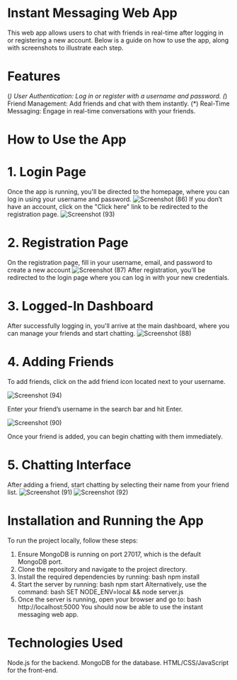 # Instant Messaging Web App


This web app allows users to chat with friends in real-time after logging in or registering a new account. Below is a guide on how to use the app, along with screenshots to illustrate each step.

# Features
(*) User Authentication: Log in or register with a username and password.
(*) Friend Management: Add friends and chat with them instantly.
(*) Real-Time Messaging: Engage in real-time conversations with your friends.
# How to Use the App
# 1. Login Page
Once the app is running, you'll be directed to the homepage, where you can log in using your username and password.
![Screenshot (86)](https://github.com/user-attachments/assets/be2d22e1-219d-46e4-be0e-bab2f997896d)
If you don’t have an account, click on the "Click here" link to be redirected to the registration page.
![Screenshot (93)](https://github.com/user-attachments/assets/2444d20d-bf83-4c63-b40d-4b4bf2e00b2c)

# 2. Registration Page
On the registration page, fill in your username, email, and password to create a new account
![Screenshot (87)](https://github.com/user-attachments/assets/fadf2c19-af71-402e-a2a5-386f2ffdf52e)
After registration, you'll be redirected to the login page where you can log in with your new credentials.

# 3. Logged-In Dashboard
After successfully logging in, you'll arrive at the main dashboard, where you can manage your friends and start chatting.
![Screenshot (88)](https://github.com/user-attachments/assets/0287e917-d8c2-4242-ad08-d0779cb7ed45)

# 4. Adding Friends
To add friends, click on the add friend icon located next to your username.

![Screenshot (94)](https://github.com/user-attachments/assets/2850bd3b-02cf-482f-a0c0-9b9193a740dc)

Enter your friend’s username in the search bar and hit Enter.

![Screenshot (90)](https://github.com/user-attachments/assets/080fbe3a-b86f-4a42-966e-794d6e08807b)

Once your friend is added, you can begin chatting with them immediately.

# 5. Chatting Interface
After adding a friend, start chatting by selecting their name from your friend list.
![Screenshot (91)](https://github.com/user-attachments/assets/b514ce9f-91a1-4cd9-a430-13b0a6bd0cfb)
![Screenshot (92)](https://github.com/user-attachments/assets/27a1ab85-e9bf-471e-8cd6-c737c039c17b)

# Installation and Running the App
To run the project locally, follow these steps:

1. Ensure MongoDB is running on port 27017, which is the default MongoDB port.
2. Clone the repository and navigate to the project directory.
3. Install the required dependencies by running:
bash
npm install
4. Start the server by running:
bash
npm start
Alternatively, use the command:
bash
SET NODE_ENV=local && node server.js
5. Once the server is running, open your browser and go to:
bash
http://localhost:5000
You should now be able to use the instant messaging web app.

# Technologies Used
Node.js for the backend.
MongoDB for the database.
HTML/CSS/JavaScript for the front-end.
